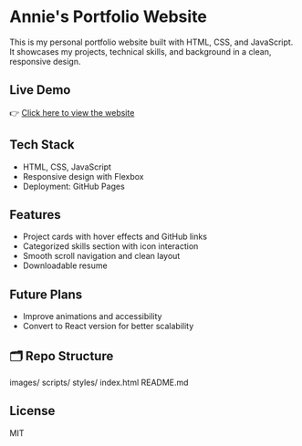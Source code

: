 # Annie's Portfolio Website

This is my personal portfolio website built with HTML, CSS, and JavaScript. It showcases my projects, technical skills, and background in a clean, responsive design.

## Live Demo

👉 [Click here to view the website](https://anniectw.github.io/Portfolio-Site/)

## Tech Stack

- HTML, CSS, JavaScript
- Responsive design with Flexbox
- Deployment: GitHub Pages

## Features

- Project cards with hover effects and GitHub links
- Categorized skills section with icon interaction
- Smooth scroll navigation and clean layout
- Downloadable resume

## Future Plans

- Improve animations and accessibility
- Convert to React version for better scalability

## 🗂 Repo Structure

images/
scripts/
styles/
index.html
README.md

## License

MIT
